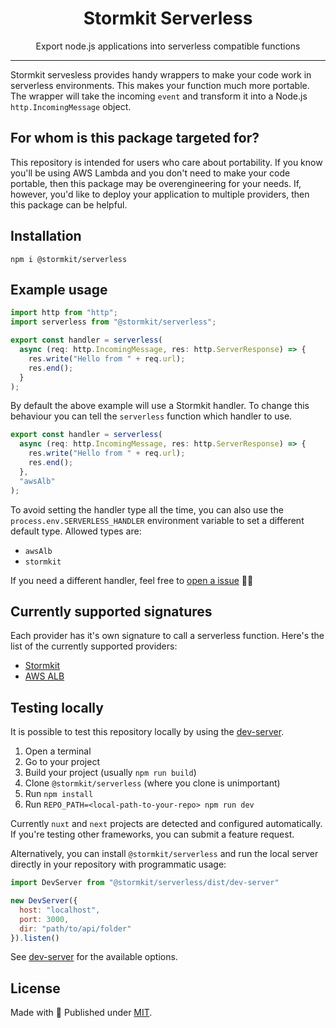 <h1 align="center">Stormkit Serverless</h1>
<p align="center">Export node.js applications into serverless compatible functions</p>
<hr />

Stormkit servesless provides handy wrappers to make your code work in serverless environments. 
This makes your function much more portable. The wrapper will take the incoming `event` and transform
it into a Node.js `http.IncomingMessage` object.

## For whom is this package targeted for? 

This repository is intended for users who care about portability. If you know you'll be using AWS Lambda and 
you don't need to make your code portable, then this package may be overengineering for your needs. If, 
however, you'd like to deploy your application to multiple providers, then this package can be helpful.

## Installation

```
npm i @stormkit/serverless
```

## Example usage

```js
import http from "http";
import serverless from "@stormkit/serverless";

export const handler = serverless(
  async (req: http.IncomingMessage, res: http.ServerResponse) => {
    res.write("Hello from " + req.url);
    res.end();
  }
);
```

By default the above example will use a Stormkit handler. To change this behaviour you can tell
the `serverless` function which handler to use.

```js
export const handler = serverless(
  async (req: http.IncomingMessage, res: http.ServerResponse) => {
    res.write("Hello from " + req.url);
    res.end();
  },
  "awsAlb"
);
```

To avoid setting the handler type all the time, you can also use the `process.env.SERVERLESS_HANDLER`
environment variable to set a different default type. Allowed types are:

- `awsAlb`
- `stormkit`

If you need a different handler, feel free to [open a issue](https://github.com/stormkit-io/serverless/issues) 🙏🏻

## Currently supported signatures

Each provider has it's own signature to call a serverless function. Here's the list of the currently
supported providers:

- [Stormkit](https://www.stormkit.io)
- [AWS ALB](https://docs.aws.amazon.com/lambda/latest/dg/services-alb.html)

## Testing locally

It is possible to test this repository locally by using the [dev-server](./src/dev-server.ts). 

1. Open a terminal
2. Go to your project
3. Build your project (usually `npm run build`)
4. Clone `@stormkit/serverless` (where you clone is unimportant)
6. Run `npm install`
7. Run `REPO_PATH=<local-path-to-your-repo> npm run dev`

Currently `nuxt` and `next` projects are detected and configured automatically. If you're testing other
frameworks, you can submit a feature request.

Alternatively, you can install `@stormkit/serverless` and run the local server directly in your 
repository with programmatic usage:

```javascript
import DevServer from "@stormkit/serverless/dist/dev-server"

new DevServer({
  host: "localhost",
  port: 3000,
  dir: "path/to/api/folder"
}).listen()
```

See [dev-server](./src/dev-server.ts) for the available options.

## License 

Made with 💛 Published under [MIT](./LICENSE).
